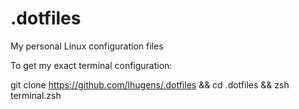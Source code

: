 # .dotfiles
My personal Linux configuration files

To get my exact terminal configuration:

git clone https://github.com/lhugens/.dotfiles && cd .dotfiles && zsh terminal.zsh
